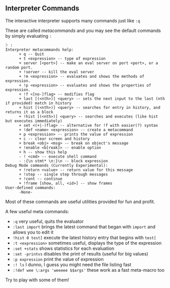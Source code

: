 ## Interpreter Commands

The interactive interpreter supports many commands just like `:q`

These are called _metacommands_ and you may see the default commands by simply evaluating `:`

```
⠕ :
Interpreter metacommands help:
      + q -- Quit
      + t <expression> -- type of expression
      + server [<port>] -- make an eval server on port <port>, or a random port.
      + !server -- kill the eval server
      + !m <expression> -- evaluates and shows the methods of expression.
      + !p <expression> -- evaluates and shows the properties of expression.
      + !f <[no-]flag> -- modifies flag
      + last [(<nth>)] <query> -- sets the next input to the last (nth if provided) match in history
      + hist [(<nth>)] <query> -- searches for entry in history, and returns it as a block
      + !hist [(<nth>)] <query> -- searches and executes (like hist but executes immediately)
      + set <(+|-)flag> -- alternative for !f with easier(?) syntax
      + !def <name> <expression> -- create a metacommand
      + p <expression> -- prints the value of expression
      + c -- clear screen and history
      + break <obj> <msg> -- break on object's message
      + !enable <b[reak]> -- enable option
      + h -- show this help
      - ! <cmd> -- execute shell command
      - :{\n stmt* \n:}\n -- block expression
Debug Mode commands (Currently Experimental):
      + !return <value> -- return value for this message
      + !step -- single step through messages
      + !cont -- continue
      + !frame [show, all, <id>] -- show frames
User-defined commands:
      -None-
```

Most of these commands are useful utilities provided for fun and profit.

A few useful meta commands:

* `:q` very useful, quits the evaluator
* `:last import` brings the latest command that began with `import` and allows you to edit it
* `!hist 0 test[` execute the latest history entry that begins with `test[`
* `:t <expression>` sometimes useful, displays the type of the expression
* `:set +stats` shows statistics for each evaluation
* `:set -printvs` disables the print of results \(useful for big values\)
* `:p expression` print the value of expression
* `:! ls` I dunno, I guess you might need the file listing fast 
* `:!def wee \:args 'weeeee $$args'` these work as a fast meta-macro too

Try to play with some of them!

